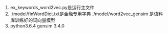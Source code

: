 1.	ex_keywords_word2vec.py是运行主文件
2.	./model/finWordDict.txt是金融专用字典
	./model/word2vec_gensim 是语料库训练好的词向量模型
3.	python3.6.4
	gensim 3.4.0
